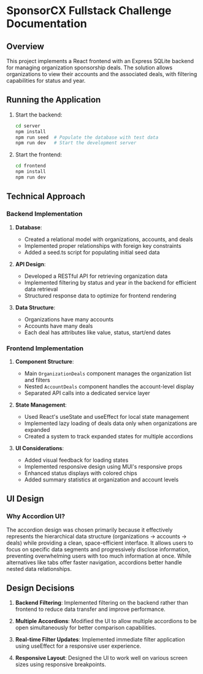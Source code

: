 # SponsorCX Fullstack Challenge Documentation

## Overview

This project implements a React frontend with an Express SQLite backend for managing organization sponsorship deals. The solution allows organizations to view their accounts and the associated deals, with filtering capabilities for status and year.

## Running the Application

1. Start the backend:
   ```bash
   cd server
   npm install
   npm run seed  # Populate the database with test data
   npm run dev   # Start the development server
   ```

2. Start the frontend:
   ```bash
   cd frontend
   npm install
   npm run dev
   ```

## Technical Approach

### Backend Implementation

1. **Database**:
   - Created a relational model with organizations, accounts, and deals
   - Implemented proper relationships with foreign key constraints
   - Added a seed.ts script for populating initial seed data

2. **API Design**:
   - Developed a RESTful API for retrieving organization data
   - Implemented filtering by status and year in the backend for efficient data retrieval
   - Structured response data to optimize for frontend rendering

3. **Data Structure**:
   - Organizations have many accounts
   - Accounts have many deals
   - Each deal has attributes like value, status, start/end dates

### Frontend Implementation

1. **Component Structure**:
   - Main `OrganizationDeals` component manages the organization list and filters
   - Nested `AccountDeals` component handles the account-level display
   - Separated API calls into a dedicated service layer

2. **State Management**:
   - Used React's useState and useEffect for local state management
   - Implemented lazy loading of deals data only when organizations are expanded
   - Created a system to track expanded states for multiple accordions

3. **UI Considerations**:
   - Added visual feedback for loading states
   - Implemented responsive design using MUI's responsive props
   - Enhanced status displays with colored chips
   - Added summary statistics at organization and account levels

## UI Design

### Why Accordion UI?

The accordion design was chosen primarily because it effectively represents the hierarchical data structure (organizations → accounts → deals) while providing a clean, space-efficient interface. It allows users to focus on specific data segments and progressively disclose information, preventing overwhelming users with too much information at once. While alternatives like tabs offer faster navigation, accordions better handle nested data relationships.

## Design Decisions

1. **Backend Filtering**: Implemented filtering on the backend rather than frontend to reduce data transfer and improve performance.

2. **Multiple Accordions**: Modified the UI to allow multiple accordions to be open simultaneously for better comparison capabilities.

3. **Real-time Filter Updates**: Implemented immediate filter application using useEffect for a responsive user experience.

5. **Responsive Layout**: Designed the UI to work well on various screen sizes using responsive breakpoints. 